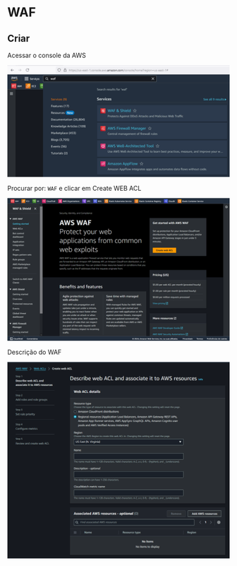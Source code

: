 # WAF

## Criar

Acessar o console da AWS

<div align="center">

![Console](../images/console.png)

</div>

Procurar por: `WAF` e clicar em Create WEB ACL

<div align="center">

![Create](../images/create.png)

</div>

Descrição do WAF

<div align="center">

![Describe](../images/describe.png)

</div>
